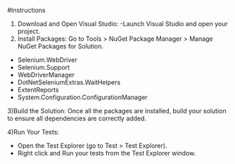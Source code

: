 #Instructions
1) Download and Open Visual Studio:
   -Launch Visual Studio and open your project.
2) Install Packages: Go to Tools > NuGet Package Manager > Manage NuGet Packages for Solution.
- Selenium.WebDriver
- Selenium.Support
- WebDriverManager
- DotNetSeleniumExtras.WaitHelpers
- ExtentReports
- System.Configuration.ConfigurationManager

3)Build the Solution:
Once all the packages are installed, build your solution to ensure all dependencies are correctly added.

4)Run Your Tests:
- Open the Test Explorer (go to Test > Test Explorer).
- Right click and Run your tests from the Test Explorer window.
